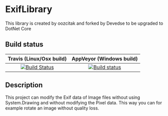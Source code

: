 # ExifLibrary

This library is created by oozcitak and forked by Devedse to be upgraded to DotNet Core

## Build status

| Travis (Linux/Osx build) | AppVeyor (Windows build) |
|:------------------------:|:------------------------:|
| [![Build Status](https://travis-ci.org/devedse/exiflibrary.svg?branch=master)](https://travis-ci.org/devedse/exiflibrary) | [![Build status](https://ci.appveyor.com/api/projects/status/chhukc40q0wcxegu?svg=true)](https://ci.appveyor.com/project/devedse/exiflibrary) |

## Description

This project can modify the Exif data of Image files without using System.Drawing and without modifying the Pixel data. This way you can for example rotate an image without quality loss.